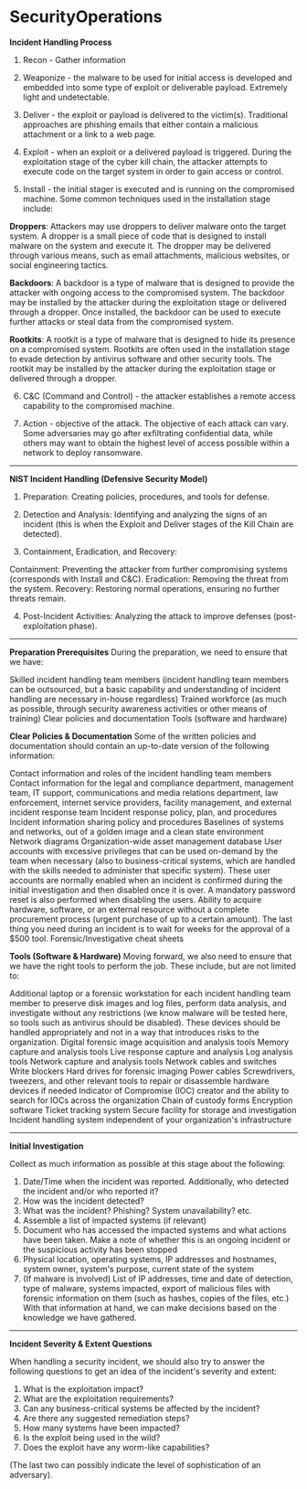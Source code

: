 # SecurityOperations


**Incident Handling Process**
1. Recon - Gather information  

2. Weaponize -  the malware to be used for initial access is developed and embedded into some type of exploit or deliverable payload. Extremely light and undetectable.

3. Deliver - the exploit or payload is delivered to the victim(s). Traditional approaches are phishing emails that either contain a malicious attachment or a link to a web page.

4. Exploit -  when an exploit or a delivered payload is triggered. During the exploitation stage of the cyber kill chain, the attacker attempts to execute code on the target system in order to gain access or control.

5. Install - the initial stager is executed and is running on the compromised machine. Some common techniques used in the installation stage include:
  
**Droppers**: Attackers may use droppers to deliver malware onto the target system. A dropper is a small piece of code that is designed to install malware on the system and execute it. The dropper may be delivered through various means, such as email attachments, malicious websites, or social engineering tactics. 

**Backdoors**: A backdoor is a type of malware that is designed to provide the attacker with ongoing access to the compromised system. The backdoor may be installed by the attacker during the exploitation stage or delivered through a dropper. Once installed, the backdoor can be used to execute further attacks or steal data from the compromised system. 

**Rootkits**: A rootkit is a type of malware that is designed to hide its presence on a compromised system. Rootkits are often used in the installation stage to evade detection by antivirus software and other security tools. The rootkit may be installed by the attacker during the exploitation stage or delivered through a dropper.


6. C&C (Command and Control) - the attacker establishes a remote access capability to the compromised machine.

7. Action - objective of the attack. The objective of each attack can vary. Some adversaries may go after exfiltrating confidential data, while others may want to obtain the highest level of access possible within a network to deploy ransomware.

--------------------

**NIST Incident Handling (Defensive Security Model)**

1. Preparation: Creating policies, procedures, and tools for defense.

2. Detection and Analysis: Identifying and analyzing the signs of an incident (this is when the Exploit and Deliver stages of the Kill Chain are detected).

3. Containment, Eradication, and Recovery:

  Containment: Preventing the attacker from further compromising systems (corresponds with Install and C&C).
  Eradication: Removing the threat from the system.
  Recovery: Restoring normal operations, ensuring no further threats remain.

4. Post-Incident Activities: Analyzing the attack to improve defenses (post-exploitation phase).

--------------------


**Preparation Prerequisites**
During the preparation, we need to ensure that we have:

Skilled incident handling team members (incident handling team members can be outsourced, but a basic capability and understanding of incident handling are necessary in-house regardless)
Trained workforce (as much as possible, through security awareness activities or other means of training)
Clear policies and documentation
Tools (software and hardware)


**Clear Policies & Documentation**
Some of the written policies and documentation should contain an up-to-date version of the following information:

Contact information and roles of the incident handling team members
Contact information for the legal and compliance department, management team, IT support, communications and media relations department, law enforcement, internet service providers, facility management, and external incident response team
Incident response policy, plan, and procedures
Incident information sharing policy and procedures
Baselines of systems and networks, out of a golden image and a clean state environment
Network diagrams
Organization-wide asset management database
User accounts with excessive privileges that can be used on-demand by the team when necessary (also to business-critical systems, which are handled with the skills needed to administer that specific system). These user accounts are normally enabled when an incident is confirmed during the initial investigation and then disabled once it is over. A mandatory password reset is also performed when disabling the users.
Ability to acquire hardware, software, or an external resource without a complete procurement process (urgent purchase of up to a certain amount). The last thing you need during an incident is to wait for weeks for the approval of a $500 tool.
Forensic/Investigative cheat sheets


**Tools (Software & Hardware)**
Moving forward, we also need to ensure that we have the right tools to perform the job. These include, but are not limited to:

Additional laptop or a forensic workstation for each incident handling team member to preserve disk images and log files, perform data analysis, and investigate without any restrictions (we know malware will be tested here, so tools such as antivirus should be disabled). These devices should be handled appropriately and not in a way that introduces risks to the organization.
Digital forensic image acquisition and analysis tools
Memory capture and analysis tools
Live response capture and analysis
Log analysis tools
Network capture and analysis tools
Network cables and switches
Write blockers
Hard drives for forensic imaging
Power cables
Screwdrivers, tweezers, and other relevant tools to repair or disassemble hardware devices if needed
Indicator of Compromise (IOC) creator and the ability to search for IOCs across the organization
Chain of custody forms
Encryption software
Ticket tracking system
Secure facility for storage and investigation
Incident handling system independent of your organization's infrastructure


-----------------------


**Initial Investigation** 

Collect as much information as possible at this stage about the following:

1. Date/Time when the incident was reported. Additionally, who detected the incident and/or who reported it?
2. How was the incident detected?
3. What was the incident? Phishing? System unavailability? etc.
4. Assemble a list of impacted systems (if relevant)
5. Document who has accessed the impacted systems and what actions have been taken. Make a note of whether this is an ongoing incident or the suspicious activity has been stopped
6. Physical location, operating systems, IP addresses and hostnames, system owner, system's purpose, current state of the system
7. (If malware is involved) List of IP addresses, time and date of detection, type of malware, systems impacted, export of malicious files with forensic information on them (such as hashes, copies of the files, etc.)
With that information at hand, we can make decisions based on the knowledge we have gathered.

-----------------------

**Incident Severity & Extent Questions**

When handling a security incident, we should also try to answer the following questions to get an idea of the incident's severity and extent:

1. What is the exploitation impact?
2. What are the exploitation requirements?
3. Can any business-critical systems be affected by the incident?
4. Are there any suggested remediation steps?
5. How many systems have been impacted?
6. Is the exploit being used in the wild?
7. Does the exploit have any worm-like capabilities?

(The last two can possibly indicate the level of sophistication of an adversary).





